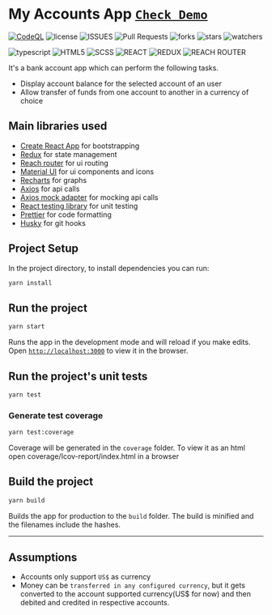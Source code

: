 # My Accounts App [`Check Demo`](https://textnav.github.io/my-accounts/)

[![CodeQL](https://github.com/textnav/my-accounts/actions/workflows/codeql-analysis.yml/badge.svg)](https://github.com/textnav/my-accounts/actions/workflows/codeql-analysis.yml)
![license](https://img.shields.io/github/license/textnav/my-accounts.svg)
![ISSUES](https://img.shields.io/github/issues/textnav/my-accounts.svg)
![Pull Requests](https://img.shields.io/github/issues-pr/textnav/my-accounts.svg)
![forks](https://img.shields.io/github/forks/textnav/my-accounts.svg)
![stars](https://img.shields.io/github/stars/textnav/my-accounts.svg)
![watchers](https://img.shields.io/github/watchers/textnav/my-accounts.svg)

![typescript](https://img.shields.io/badge/TypeScript-007ACC?style=for-the-badge&logo=typescript&logoColor=white)
![HTML5](https://img.shields.io/badge/HTML5-E34F26?style=for-the-badge&logo=html5&logoColor=white)
![SCSS](https://img.shields.io/badge/Scss-CC6699?style=for-the-badge&logo=sass&logoColor=white)
![REACT](https://img.shields.io/badge/React-20232A?style=for-the-badge&logo=react&logoColor=61DAFB)
![REDUX](https://img.shields.io/badge/Redux-593D88?style=for-the-badge&logo=redux&logoColor=white)
![REACH ROUTER](https://img.shields.io/badge/React_Router-CA4245?style=for-the-badge&logo=react-router&logoColor=white)

It's a bank account app which can perform the following tasks.

- Display account balance for the selected account of an user
- Allow transfer of funds from one account to another in a currency of choice

## Main libraries used

- [Create React App](https://github.com/facebook/create-react-app) for bootstrapping
- [Redux](https://redux.js.org/) for state management
- [Reach router](https://reach.tech/router/) for ui routing
- [Material UI](https://material-ui.com/) for ui components and icons
- [Recharts](https://recharts.org/en-US/) for graphs
- [Axios](https://github.com/axios/axios) for api calls
- [Axios mock adapter](https://github.com/ctimmerm/axios-mock-adapter) for mocking api calls
- [React testing library](https://github.com/testing-library/react-testing-library) for unit testing
- [Prettier](https://prettier.io/) for code formatting
- [Husky](https://typicode.github.io/husky/#/) for git hooks

## Project Setup

In the project directory, to install dependencies you can run:

```bash
yarn install
```

## Run the project

```bash
yarn start
```

Runs the app in the development mode and will reload if you make edits.
Open [`http://localhost:3000`](http://localhost:3000) to view it in the browser.

## Run the project's unit tests

```bash
yarn test
```

### Generate test coverage

```bash
yarn test:coverage
```

Coverage will be generated in the `coverage` folder. To view it as an html open coverage/Icov-report/index.html in a browser

## Build the project

```bash
yarn build
```

Builds the app for production to the `build` folder. The build is minified and the filenames include the hashes.

---

## Assumptions

- Accounts only support `US$` as currency
- Money can be `transferred in any configured currency`, but it gets converted to the account supported currency(US$ for now) and then debited and credited in respective accounts.
